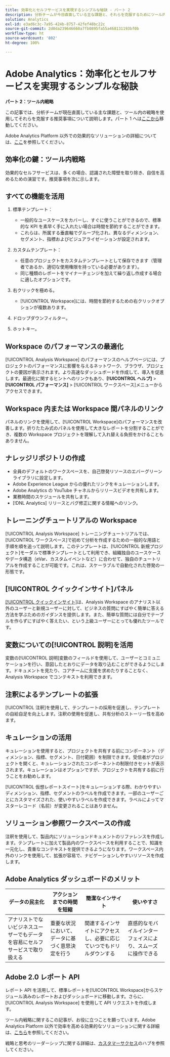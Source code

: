 ```yaml
---
title: 効率化とセルフサービスを実現するシンプルな秘訣 - パート 2
description: 分析チームが今日直面している主な課題と、それらを克服するためにツール内の戦略を使用した推奨事項について説明します。
solution: Analytics
exl-id: e3ad6c3c-7a95-424b-8757-42fef48bc22c
source-git-commit: 2d0da239646660a7fb0895fa55a468131193bf0b
workflow-type: ht
source-wordcount: '802'
ht-degree: 100%

---
```


# Adobe Analytics：効率化とセルフサービスを実現するシンプルな秘訣

**パート 2：ツール内戦略**

この記事では、分析チームが現在直面している主な課題と、ツール内の戦略を使用してそれらを克服する推奨事項について説明します。パート 1 へは[ここから](/help/strategy/analytics-simple-hacks-for-efficiency-part-one.md)移動してください。

Adobe Analytics Platform 以外での効果的なソリューションの詳細については、[ここ](https://docs.google.com/document/d/1fSrC/_yHW04K61K0Phe4dtg1nCU4jDsqrHWc8KVvsJWk/edit?usp=sharing)を参照してください。

## 効率化の鍵：ツール内戦略

効果的なセルフサービスは、多くの場合、認識された障壁を取り除き、自信を高めるための演習です。推奨事項を次に示します。

## すべての機能を活用

1. 標準テンプレート：

   * 一般的なユースケースをカバーし、すぐに使うことができるので、標準的な KPI を素早く手に入れたい場合は時間を節約することができます。
   * これらは、所属する垂直軸でグループ化され、異なるディメンション、セグメント、指標およびビジュアライゼーションが設定されます。

1. カスタムテンプレート：

   * 任意のプロジェクトをカスタムテンプレートとして保存できます（管理者であるか、適切な使用権限を持っている必要があります）。
   * 同じ種類のレポートをマイナーチェンジを加えて繰り返し作成する場合に適したオプションです。

1. 右クリックを極める。

   * [!UICONTROL Workspace]には、時間を節約するための右クリックオプションが複数あります。

1. ドロップダウンフィルター。

1. ホットキー。

## Workspace のパフォーマンスの最適化

[!UICONTROL Analysis Workspace] のパフォーマンスのヘルプページには、プロジェクトのパフォーマンスに影響を与えるネットワーク、ブラウザ、プロジェクトの要因が表示されます。より高速なダッシュボードを作成して、導入を促進します。最適化に関するヒントへのリンクもあり、**[!UICONTROL ヘルプ]** > **[!UICONTROL パフォーマンス]** > [!UICONTROL ワークスペース]メニューからアクセスできます。

## Workspace 内または Workspace 間パネルのリンク

パネルのリンクを使用して、[!UICONTROL Workspace]のパフォーマンスを改善します。折りたたみ式のパネルを使用して大きなレポートを分割することができ、複数の Workspace プロジェクトを理解して入れ替える負担をかけることもありません。

## ナレッジリポジトリの作成

* 全員のデフォルトのワークスペースを、自己啓発リソースのエバーグリーンライブラリに設定します。
* Adobe Experience League からの優れたリンクをキュレーションします。
* Adobe Analytics の YouTube チャネルからリリースビデオを共有します。
* 業務時間のスケジュールを共有します。
* [!DNL Analytics] リリースとバグ修正に関する情報へのリンク。

## トレーニングチュートリアルの Workspace

[!UICONTROL Analysis Workspace] トレーニングチュートリアルでは、[!UICONTROL ワークスペース]で初めて分析を作成するための一般的な用語と手順を順を追って説明します。このテンプレートは、[!UICONTROL 新規プロジェクト]モーダルで標準テンプレートとして利用でき、組織独自のユースケースやデータ構造（eVar、カスタムイベントなど）に合わせて、独自のチュートリアルを作成することが可能です。これは、スケーラブルで自動化された啓発の一形態です。

## [!UICONTROL クイックインサイト]パネル

[[!UICONTROL クイックインサイト]](https://experienceleague.adobe.com/docs/analytics/analyze/analysis-workspace/panels/quickinsight.html?lang=ja)は、Analysis Workspace のアナリスト以外のユーザーと新規ユーザーに対して、ビジネスの質問にすばやく簡単に答える方法を学ぶためのガイダンスを提供します。また、簡単な質問には自分でテーブルを作らずにすばやく答えたい、という上級ユーザーにとっても優れたツールです。

## 変数についての[!UICONTROL 説明]を活用

変数の[!UICONTROL 説明]変数のフィールドを使用して、ユーザーとコミュニケーションを行い、意図したとおりにデータを取り込むことができるようにします。ドキュメントを見たり、コアチームに支援を求めたりすることなく、Analysis Workspace でコンテキストを利用できます。

## 注釈によるテンプレートの拡張

[!UICONTROL 注釈]を使用して、テンプレートの採用を促進し、テンプレートの自給自足を向上します。注釈の使用を促進し、共有分析のストーリー性を高めます。

## キュレーションの活用

キュレーションを使用すると、プロジェクトを共有する前にコンポーネント（ディメンション、指標、セグメント、日付範囲）を制限できます。受信者がプロジェクトを開くと、キュレーションされたコンポーネントの制限付きセットが表示されます。キュレーションはオプションですが、プロジェクトを共有する前に行うことをお勧めします。

[!UICONTROL 仮想レポートスイート]をキュレーションする際、わかりやすいディメンション、指標、セグメントのラベルを作成できます。一部のユーザーごとにカスタマイズされた、使いやすいラベルを作成できます。ラベルによってマスターレコード（名前）が変更されることはありません。

## ソリューション参照ワークスペースの作成

注釈を使用して、製品内にソリューションドキュメントのリファレンスを作成します。テンプレートに加えて製品内のワークスペースを利用することで、知識を一元化し、貴重なコンテキストを提供できるようになります。ワークスペース内外のリンクを使用して、拡張が容易で、ナビゲーションしやすいリソースを作成します。

## Adobe Analytics ダッシュボードのメリット

| データの民主化 | アクションまでの時間を短縮 | 簡潔なインサイト | 使いやすさ |
| --- | --- | --- | --- |
| アナリストでないビジネスユーザーでもデータを容易にセルフサービスで取り扱える | 重要な状況において、データに基づく意思決定を行う | 関連するインサイトにアクセスし、必要に応じていつでもドリルダウンする | 直感的なモバイルインターフェイスにより、スムーズに操作できる |

## Adobe 2.0 レポート API

レポート API を活用して、標準レポートを[!UICONTROL Workspace]からスケジュール済みのレポートおよびダッシュボードに移動します。さらに、[!UICONTROL Analysis Workspace] を使用して API リクエストを作成します。

ツール内戦略に関するこの記事が、お役に立つことを願っています。Adobe Analytics Platform 以外で効率を高める効果的なソリューションに関する詳細は、[こちら](https://docs.google.com/document/d/1fSrC/_yHW04K61K0Phe4dtg1nCU4jDsqrHWc8KVvsJWk/edit?usp=sharing)を参照してください。

戦略と思考のリーダーシップに関する詳細は、[カスタマーサクセス](https://experienceleague.adobe.com/docs/customer-success/customer-success/overview.html?lang=ja)のハブを参照してください。